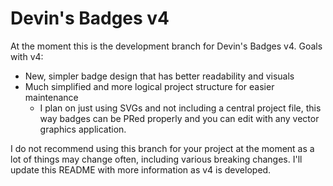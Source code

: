 # Devin's Badges v4

At the moment this is the development branch for Devin's Badges v4. Goals with v4:

- New, simpler badge design that has better readability and visuals
- Much simplified and more logical project structure for easier maintenance
  - I plan on just using SVGs and not including a central project file, this way badges can be PRed properly and you can edit with any vector graphics application.

I do not recommend using this branch for your project at the moment as a lot of things may change often, including various breaking changes. I'll update this README with more information as v4 is developed.